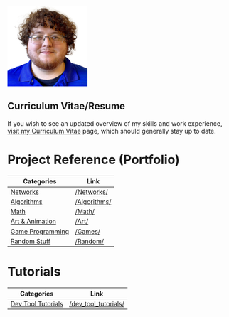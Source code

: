 ![Oh wow, it's me!](me.png)
## Curriculum Vitae/Resume
If you wish to see an updated overview of my skills and work experience, [visit my Curriculum Vitae](/CV/) page, which should generally stay up to date.

# Project Reference (Portfolio)

| Categories                  | Link                         |
| --------------------------- | ---------------------------- |
| [Networks](/Networks/)      | [/Networks/](/Networks/)     |
| [Algorithms](/Algorithms/)  | [/Algorithms/](/Algorithms/) |
| [Math](/Math/)              | [/Math/](/Math/)             |
| [Art & Animation](/Art/)    | [/Art/](/Art/)               |
| [Game Programming](/Games/) | [/Games/](/Games/)           |
| [Random Stuff](/Random/)    | [/Random/](/Random/)         |

# Tutorials

| Categories                                 | Link                                         |
| ------------------------------------------ | -------------------------------------------- |
| [Dev Tool Tutorials](/dev_tool_tutorials/) | [/dev_tool_tutorials/](/dev_tool_tutorials/) |